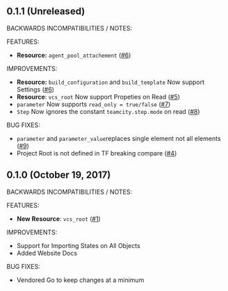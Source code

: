 ## 0.1.1 (Unreleased)

BACKWARDS INCOMPATIBILITIES / NOTES:

FEATURES:

- **Resource:**  `agent_pool_attachement` ([#6](https://github.com/Cardfree/terraform-provider-teamcity/pull/6]))

IMPROVEMENTS:

- **Resource:**  `build_configuration` and `build_template` Now support Settings ([#6](https://github.com/Cardfree/terraform-provider-teamcity/pull/6]))
- **Resource**: `vcs_root` Now support Propeties on Read ([#5](https://github.com/Cardfree/terraform-provider-teamcity/pull/5]))
- `parameter` Now supports `read_only = true/false` ([#7](https://github.com/Cardfree/terraform-provider-teamcity/pull/7]))
- `Step` Now ignores the constant `teamcity.step.mode` on read ([#8](https://github.com/Cardfree/terraform-provider-teamcity/pull/8/))

BUG FIXES:

- `parameter` and `parameter_value`replaces single element not all elements ([#9](https://github.com/Cardfree/terraform-provider-teamcity/pull/9/))
- Project Root is not defined in TF breaking compare ([#4](https://github.com/Cardfree/terraform-provider-teamcity/pull/4]))

## 0.1.0 (October 19, 2017)

BACKWARDS INCOMPATIBILITIES / NOTES:

FEATURES:

* **New Resource**: `vcs_root` ([#1](https://github.com/Cardfree/terraform-provider-teamcity/pull/1]))

IMPROVEMENTS:

* Support for Importing States on All Objects
* Added Website Docs

BUG FIXES:

- Vendored Go to keep changes at a minimum
